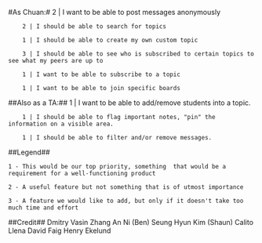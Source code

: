 #As Chuan:#
		2 | I want to be able to post messages anonymously 
		
		2 | I should be able to search for topics
		
		1 | I should be able to create my own custom topic
		
		3 | I should be able to see who is subscribed to certain topics to see what my peers are up to
		
		1 | I want to be able to subscribe to a topic 
		
		1 | I want to be able to join specific boards
		
##Also as a TA:##
		1 | I want to be able to add/remove students into a topic.
		
		1 | I should be able to flag important notes, "pin" the information on a visible area.
		
		1 | I should be able to filter and/or remove messages.
		
##Legend##

	1 - This would be our top priority, something  that would be a requirement for a well-functioning product

	2 - A useful feature but not something that is of utmost importance

	3 - A feature we would like to add, but only if it doesn't take too much time and effort


##Credit##
	Dmitry Vasin
	Zhang An Ni (Ben)
	Seung Hyun Kim (Shaun)
	Calito Llena
	David Faig
	Henry Ekelund
